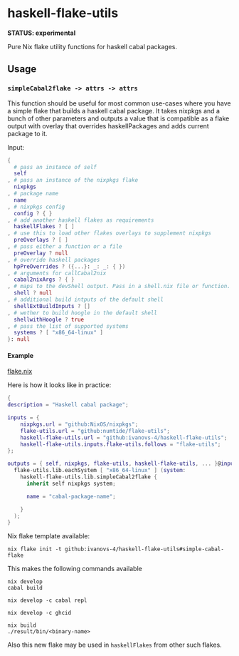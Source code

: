 # haskell-flake-utils

**STATUS: experimental**

Pure Nix flake utility functions for haskell cabal packages.

## Usage

### `simpleCabal2flake -> attrs -> attrs`

This function should be useful for most common use-cases where you have
a simple flake that builds a haskell cabal package. It takes nixpkgs and
a bunch of other parameters and outputs a value that is compatible as a flake
output with overlay that overrides haskellPackages and adds current package to
it.

Input:
```nix
{
  # pass an instance of self
  self
, # pass an instance of the nixpkgs flake
  nixpkgs
, # package name
  name
, # nixpkgs config
  config ? { }
, # add another haskell flakes as requirements
  haskellFlakes ? [ ]
, # use this to load other flakes overlays to supplement nixpkgs
  preOverlays ? [ ]
, # pass either a function or a file
  preOverlay ? null
, # override haskell packages
  hpPreOverrides ? ({...}: _: _: { })
, # arguments for callCabal2nix
  cabal2nixArgs ? { }
, # maps to the devShell output. Pass in a shell.nix file or function.
  shell ? null
, # additional build intputs of the default shell
  shellExtBuildInputs ? []
, # wether to build hoogle in the default shell
  shellwithHoogle ? true
, # pass the list of supported systems
  systems ? [ "x86_64-linux" ]
}: null
```

#### Example

[flake.nix](examples/simple-cabal2flake/flake.nix)

Here is how it looks like in practice:

```nix
{
description = "Haskell cabal package";

inputs = {
    nixpkgs.url = "github:NixOS/nixpkgs";
    flake-utils.url = "github:numtide/flake-utils";
    haskell-flake-utils.url = "github:ivanovs-4/haskell-flake-utils";
    haskell-flake-utils.inputs.flake-utils.follows = "flake-utils";
};

outputs = { self, nixpkgs, flake-utils, haskell-flake-utils, ... }@inputs:
  flake-utils.lib.eachSystem [ "x86_64-linux" ] (system:
    haskell-flake-utils.lib.simpleCabal2flake {
      inherit self nixpkgs system;

      name = "cabal-package-name";

    }
  );
}
```

Nix flake template available:
```
nix flake init -t github:ivanovs-4/haskell-flake-utils#simple-cabal-flake
```


This makes the following commands available
```
nix develop
cabal build
```

```
nix develop -c cabal repl
```

```
nix develop -c ghcid
```

```
nix build
./result/bin/<binary-name>
```

Also this new flake may be used in `haskellFlakes` from other such flakes.

